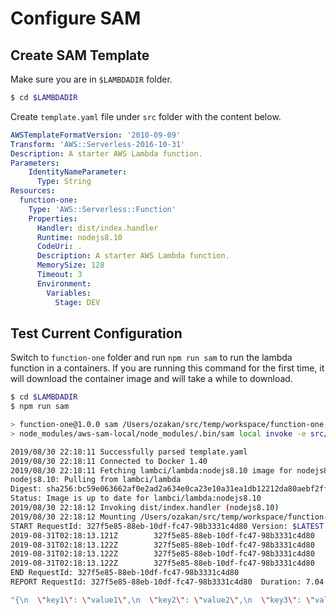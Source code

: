 # Configure SAM

## Create SAM Template

Make sure you are in `$LAMBDADIR` folder.

```bash
$ cd $LAMBDADIR
```

Create `template.yaml` file under `src` folder with the content below.

```yaml
AWSTemplateFormatVersion: '2010-09-09'
Transform: 'AWS::Serverless-2016-10-31'
Description: A starter AWS Lambda function.
Parameters: 
    IdentityNameParameter: 
      Type: String
Resources:
  function-one:
    Type: 'AWS::Serverless::Function'
    Properties:
      Handler: dist/index.handler
      Runtime: nodejs8.10
      CodeUri: .
      Description: A starter AWS Lambda function.
      MemorySize: 128
      Timeout: 3
      Environment:
        Variables:
          Stage: DEV
```

## Test Current Configuration

Switch to `function-one` folder and run `npm run sam` to run the lambda function in a containers. If you are running this command for the first time, it will download the container image and will take a while to download.

```bash
$ cd $LAMBDADIR
$ npm run sam

> function-one@1.0.0 sam /Users/ozakan/src/temp/workspace/function-one
> node_modules/aws-sam-local/node_modules/.bin/sam local invoke -e src/event.json function-one

2019/08/30 22:18:11 Successfully parsed template.yaml
2019/08/30 22:18:11 Connected to Docker 1.40
2019/08/30 22:18:11 Fetching lambci/lambda:nodejs8.10 image for nodejs8.10 runtime...
nodejs8.10: Pulling from lambci/lambda
Digest: sha256:bc59e063662af0e2ad2a634e0ca23e10a31ea1db12212da80aebf2ff2d9ee323
Status: Image is up to date for lambci/lambda:nodejs8.10
2019/08/30 22:18:12 Invoking dist/index.handler (nodejs8.10)
2019/08/30 22:18:12 Mounting /Users/ozakan/src/temp/workspace/function-one as /var/task:ro inside runtime container
START RequestId: 327f5e85-88eb-10df-fc47-98b3331c4d80 Version: $LATEST
2019-08-31T02:18:13.121Z        327f5e85-88eb-10df-fc47-98b3331c4d80    value1 = value1
2019-08-31T02:18:13.122Z        327f5e85-88eb-10df-fc47-98b3331c4d80    value2 = value2
2019-08-31T02:18:13.122Z        327f5e85-88eb-10df-fc47-98b3331c4d80    value3 = value3
2019-08-31T02:18:13.122Z        327f5e85-88eb-10df-fc47-98b3331c4d80    DEV
END RequestId: 327f5e85-88eb-10df-fc47-98b3331c4d80
REPORT RequestId: 327f5e85-88eb-10df-fc47-98b3331c4d80  Duration: 7.04 ms       Billed Duration: 100 ms Memory Size: 128 MB     Max Memory Used: 30 MB

"{\n  \"key1\": \"value1\",\n  \"key2\": \"value2\",\n  \"key3\": \"value3\"\n}"

```
